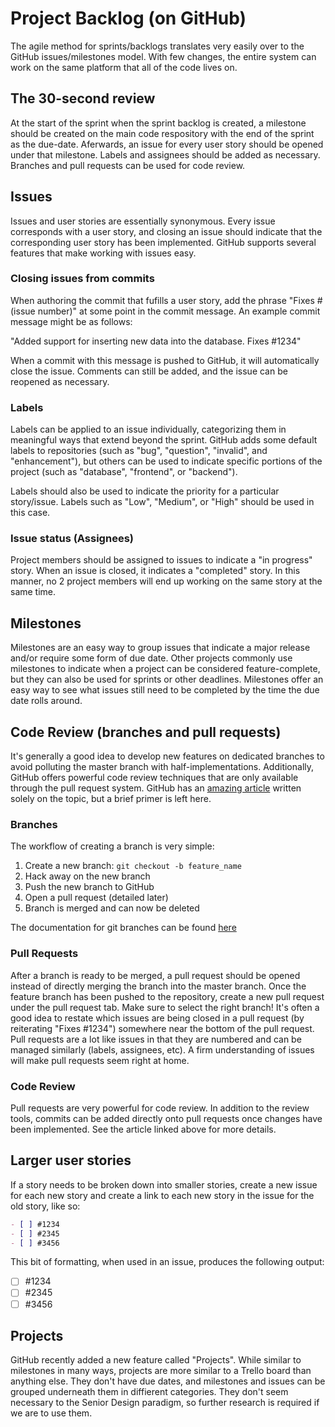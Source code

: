 Project Backlog (on GitHub)
===========================

The agile method for sprints/backlogs translates very easily over to the GitHub issues/milestones model.  With few changes, the entire system can work on the same platform that all of the code lives on.

## The 30-second review

At the start of the sprint when the sprint backlog is created, a milestone should be created on the main code respository with the end of the sprint as the due-date.  Aferwards, an issue for every user story should be opened under that milestone.  Labels and assignees should be added as necessary.  Branches and pull requests can be used for code review.

## Issues

Issues and user stories are essentially synonymous.  Every issue corresponds with a user story, and closing an issue should indicate that the corresponding user story has been implemented.  GitHub supports several features that make working with issues easy.

### Closing issues from commits

When authoring the commit that fufills a user story, add the phrase "Fixes #(issue number)" at some point in the commit message.  An example commit message might be as follows:

"Added support for inserting new data into the database.  Fixes #1234"

When a commit with this message is pushed to GitHub, it will automatically close the issue.  Comments can still be added, and the issue can be reopened as necessary.

### Labels

Labels can be applied to an issue individually, categorizing them in meaningful ways that extend beyond the sprint.  GitHub adds some default labels to repositories (such as "bug", "question", "invalid", and "enhancement"), but others can be used to indicate specific portions of the project (such as "database", "frontend", or "backend").

Labels should also be used to indicate the priority for a particular story/issue.  Labels such as "Low", "Medium", or "High" should be used in this case.

### Issue status (Assignees)

Project members should be assigned to issues to indicate a "in progress" story.  When an issue is closed, it indicates a "completed" story.  In this manner, no 2 project members will end up working on the same story at the same time.

## Milestones

Milestones are an easy way to group issues that indicate a major release and/or require some form of due date.  Other projects commonly use milestones to indicate when a project can be considered feature-complete, but they can also be used for sprints or other deadlines.  Milestones offer an easy way to see what issues still need to be completed by the time the due date rolls around.

## Code Review (branches and pull requests)

It's generally a good idea to develop new features on dedicated branches to avoid polluting the master branch with half-implementations.  Additionally, GitHub offers powerful code review techniques that are only available through the pull request system.  GitHub has an [amazing article](https://github.com/features/code-review) written solely on the topic, but a brief primer is left here.

### Branches

The workflow of creating a branch is very simple:

1. Create a new branch: `git checkout -b feature_name`
2. Hack away on the new branch
3. Push the new branch to GitHub
4. Open a pull request (detailed later)
5. Branch is merged and can now be deleted

The documentation for git branches can be found [here](https://git-scm.com/book/en/v2/Git-Branching-Basic-Branching-and-Merging)

### Pull Requests

After a branch is ready to be merged, a pull request should be opened instead of directly merging the branch into the master branch.  Once the feature branch has been pushed to the repository, create a new pull request under the pull request tab.  Make sure to select the right branch!  It's often a good idea to restate which issues are being closed in a pull request (by reiterating "Fixes #1234") somewhere near the bottom of the pull request.  Pull requests are a lot like issues in that they are numbered and can be managed similarly (labels, assignees, etc).  A firm understanding of issues will make pull requests seem right at home.

### Code Review

Pull requests are very powerful for code review.  In addition to the review tools, commits can be added directly onto pull requests once changes have been implemented.  See the article linked above for more details.

## Larger user stories

If a story needs to be broken down into smaller stories, create a new issue for each new story and create a link to each new story in the issue for the old story, like so:

```markdown
- [ ] #1234
- [ ] #2345
- [ ] #3456
```

This bit of formatting, when used in an issue, produces the following output:
- [ ] #1234
- [ ] #2345
- [ ] #3456

## Projects

GitHub recently added a new feature called "Projects".   While similar to milestones in many ways, projects are more similar to a Trello board than anything else.  They don't have due dates, and milestones and issues can be grouped underneath them in diffierent categories.  They don't seem necessary to the Senior Design paradigm, so further research is required if we are to use them.
